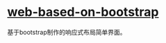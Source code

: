 # [web-based-on-bootstrap](https://xlearner.github.io/web-based-on-bootstrap)
基于bootstrap制作的响应式布局简单界面。
